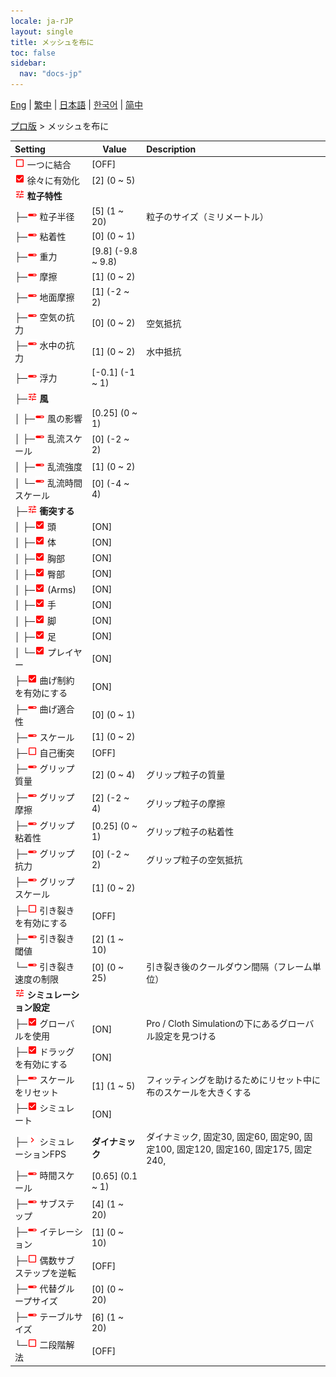 ```yaml
---
locale: ja-rJP
layout: single
title: メッシュを布に
toc: false
sidebar:
  nav: "docs-jp"
---
```

[Eng](/dancexr/menu/2025.4/actor/mesh_to_cloth) | [繁中](/tw/dancexr/menu/2025.4/actor/mesh_to_cloth) | [日本語](/jp/dancexr/menu/2025.4/actor/mesh_to_cloth) | [한국어](/kr/dancexr/menu/2025.4/actor/mesh_to_cloth) | [简中](/zh/dancexr/menu/2025.4/actor/mesh_to_cloth)

[プロ版](../menu#プロ版) > メッシュを布に



| Setting | Value | Description |
| :--- | --- | :--- |
| <img src="/images/icon/ic_check_off.png" alt="check off icon"/> 一つに結合</nobr>| [OFF] | 
| <img src="/images/icon/ic_check_on.png" alt="check on icon"/> 徐々に有効化</nobr>| [2] (0 ~ 5) | 
| <img src="/images/icon/ic_tune.png" alt="tune icon"/> <b>粒子特性</b></nobr>| | 
| ├─<img src="/images/icon/ic_slider.png" alt="slider icon"/> 粒子半径</nobr>| [5] (1 ~ 20) | 粒子のサイズ（ミリメートル）
| ├─<img src="/images/icon/ic_slider.png" alt="slider icon"/> 粘着性</nobr>| [0] (0 ~ 1) | 
| ├─<img src="/images/icon/ic_slider.png" alt="slider icon"/> 重力</nobr>| [9.8] (-9.8 ~ 9.8) | 
| ├─<img src="/images/icon/ic_slider.png" alt="slider icon"/> 摩擦</nobr>| [1] (0 ~ 2) | 
| ├─<img src="/images/icon/ic_slider.png" alt="slider icon"/> 地面摩擦</nobr>| [1] (-2 ~ 2) | 
| ├─<img src="/images/icon/ic_slider.png" alt="slider icon"/> 空気の抗力</nobr>| [0] (0 ~ 2) | 空気抵抗
| ├─<img src="/images/icon/ic_slider.png" alt="slider icon"/> 水中の抗力</nobr>| [1] (0 ~ 2) | 水中抵抗
| ├─<img src="/images/icon/ic_slider.png" alt="slider icon"/> 浮力</nobr>| [-0.1] (-1 ~ 1) | 
| ├─<img src="/images/icon/ic_tune.png" alt="tune icon"/> <b>風</b></nobr>| | 
| │ ├─<img src="/images/icon/ic_slider.png" alt="slider icon"/> 風の影響</nobr>| [0.25] (0 ~ 1) | 
| │ ├─<img src="/images/icon/ic_slider.png" alt="slider icon"/> 乱流スケール</nobr>| [0] (-2 ~ 2) | 
| │ ├─<img src="/images/icon/ic_slider.png" alt="slider icon"/> 乱流強度</nobr>| [1] (0 ~ 2) | 
| │ └─<img src="/images/icon/ic_slider.png" alt="slider icon"/> 乱流時間スケール</nobr>| [0] (-4 ~ 4) | 
| ├─<img src="/images/icon/ic_tune.png" alt="tune icon"/> <b>衝突する</b></nobr>| | 
| │ ├─<img src="/images/icon/ic_check_on.png" alt="check on icon"/> 頭</nobr>| [ON] | 
| │ ├─<img src="/images/icon/ic_check_on.png" alt="check on icon"/> 体</nobr>| [ON] | 
| │ ├─<img src="/images/icon/ic_check_on.png" alt="check on icon"/> 胸部</nobr>| [ON] | 
| │ ├─<img src="/images/icon/ic_check_on.png" alt="check on icon"/> 臀部</nobr>| [ON] | 
| │ ├─<img src="/images/icon/ic_check_on.png" alt="check on icon"/> (Arms)</nobr>| [ON] | 
| │ ├─<img src="/images/icon/ic_check_on.png" alt="check on icon"/> 手</nobr>| [ON] | 
| │ ├─<img src="/images/icon/ic_check_on.png" alt="check on icon"/> 脚</nobr>| [ON] | 
| │ ├─<img src="/images/icon/ic_check_on.png" alt="check on icon"/> 足</nobr>| [ON] | 
| │ └─<img src="/images/icon/ic_check_on.png" alt="check on icon"/> プレイヤー</nobr>| [ON] | 
| ├─<img src="/images/icon/ic_check_on.png" alt="check on icon"/> 曲げ制約を有効にする</nobr>| [ON] | 
| ├─<img src="/images/icon/ic_slider.png" alt="slider icon"/> 曲げ適合性</nobr>| [0] (0 ~ 1) | 
| ├─<img src="/images/icon/ic_slider.png" alt="slider icon"/> スケール</nobr>| [1] (0 ~ 2) | 
| ├─<img src="/images/icon/ic_check_off.png" alt="check off icon"/> 自己衝突</nobr>| [OFF] | 
| ├─<img src="/images/icon/ic_slider.png" alt="slider icon"/> グリップ質量</nobr>| [2] (0 ~ 4) | グリップ粒子の質量
| ├─<img src="/images/icon/ic_slider.png" alt="slider icon"/> グリップ摩擦</nobr>| [2] (-2 ~ 4) | グリップ粒子の摩擦
| ├─<img src="/images/icon/ic_slider.png" alt="slider icon"/> グリップ粘着性</nobr>| [0.25] (0 ~ 1) | グリップ粒子の粘着性
| ├─<img src="/images/icon/ic_slider.png" alt="slider icon"/> グリップ抗力</nobr>| [0] (-2 ~ 2) | グリップ粒子の空気抵抗
| ├─<img src="/images/icon/ic_slider.png" alt="slider icon"/> グリップスケール</nobr>| [1] (0 ~ 2) | 
| ├─<img src="/images/icon/ic_check_off.png" alt="check off icon"/> 引き裂きを有効にする</nobr>| [OFF] | 
| ├─<img src="/images/icon/ic_slider.png" alt="slider icon"/> 引き裂き閾値</nobr>| [2] (1 ~ 10) | 
| └─<img src="/images/icon/ic_slider.png" alt="slider icon"/> 引き裂き速度の制限</nobr>| [0] (0 ~ 25) | 引き裂き後のクールダウン間隔（フレーム単位）
| <img src="/images/icon/ic_tune.png" alt="tune icon"/> <b>シミュレーション設定</b></nobr>| | 
| ├─<img src="/images/icon/ic_check_on.png" alt="check on icon"/> グローバルを使用</nobr>| [ON] | Pro / Cloth Simulationの下にあるグローバル設定を見つける
| ├─<img src="/images/icon/ic_check_on.png" alt="check on icon"/> ドラッグを有効にする</nobr>| [ON] | 
| ├─<img src="/images/icon/ic_slider.png" alt="slider icon"/> スケールをリセット</nobr>| [1] (1 ~ 5) | フィッティングを助けるためにリセット中に布のスケールを大きくする
| ├─<img src="/images/icon/ic_check_on.png" alt="check on icon"/> シミュレート</nobr>| [ON] | 
| ├─<img src="/images/icon/ic_chevron.png" alt="chevron icon"/> シミュレーションFPS</nobr>| **ダイナミック** | ダイナミック, 固定30, 固定60, 固定90, 固定100, 固定120, 固定160, 固定175, 固定240,  |
| ├─<img src="/images/icon/ic_slider.png" alt="slider icon"/> 時間スケール</nobr>| [0.65] (0.1 ~ 1) | 
| ├─<img src="/images/icon/ic_slider.png" alt="slider icon"/> サブステップ</nobr>| [4] (1 ~ 20) | 
| ├─<img src="/images/icon/ic_slider.png" alt="slider icon"/> イテレーション</nobr>| [1] (0 ~ 10) | 
| ├─<img src="/images/icon/ic_check_off.png" alt="check off icon"/> 偶数サブステップを逆転</nobr>| [OFF] | 
| ├─<img src="/images/icon/ic_slider.png" alt="slider icon"/> 代替グループサイズ</nobr>| [0] (0 ~ 20) | 
| ├─<img src="/images/icon/ic_slider.png" alt="slider icon"/> テーブルサイズ</nobr>| [6] (1 ~ 20) | 
| └─<img src="/images/icon/ic_check_off.png" alt="check off icon"/> 二段階解法</nobr>| [OFF] | 

